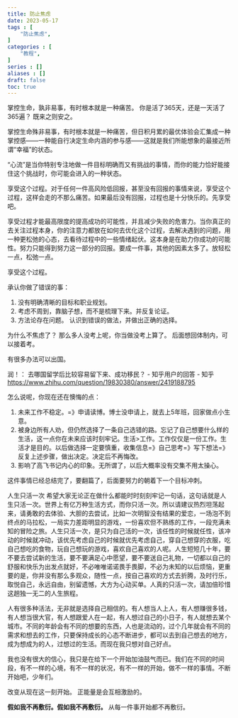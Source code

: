 ```yaml
---
title: 防止焦虑
date: 2023-05-17
tags : [
	"防止焦虑",
]
categories : [
	"教程",
]
series : []
aliases : []
draft: false
toc: true
---
```


掌控生命，孰非易事，有时根本就是一种痛苦。
你是活了365天，还是一天活了365遍？
既来之则安之。

掌控生命殊非易事，有时根本就是一种痛苦，但日积月累的最优体验会汇集成一种掌控感——一种能自行决定生命内涵的参与感——这就是我们所能想象的最接近所谓“幸福”的状态。

“心流”是当你特别专注地做一件目标明确而又有挑战的事情，而你的能力恰好能接住这个挑战时，你可能会进入的一种状态。

享受这个过程。对于任何一件高风险低回报，甚至没有回报的事情来说，享受这个过程，这样会走的不那么痛苦。如果最后没有回报，过程也是十分快乐的。先享受吧。

享受过程才能最高限度的提高成功的可能性，并且减少失败的危害力。当你真正的去关注过程本身，你的注意力都放在如何去优化这个过程，去解决遇到的问题，用一种更松弛的心态，去看待过程中的一些情绪起伏。这本身是在助力你成功的可能性。努力只能得到努力这一部分的回报。要成一件事，其他的因素太多了。放轻松一点，松弛一点。

享受这个过程。

承认你做了错误的事：
1. 没有明确清晰的目标和职业规划。
2. 考虑不周到，靠脑子想，而不是梳理下来。并反复论证。
3. 方法论存在问题。
认识到错误的做法，并做出正确的选择。

为什么不焦虑了？
那么多人没考上呢，你当做没考上算了。
后面想回体制内，可以接着考。

有很多办法可以出国。

润！：
去哪国留学后比较容易留下来、成功移民？ - 知乎用户的回答 - 知乎 https://www.zhihu.com/question/19830380/answer/2419188795


怎么说呢，你现在还在懊悔的点：
1. 未来工作不稳定。=》申请读博。博士没申请上，就去上5年班，回家做点小生意。
2. 被身边所有人劝，但仍然选择了一条自己选错的路。忘记了自己想要什么样的生活，这一点你在未来应该时刻牢记。生活>工作。工作仅仅是一份工作。生活才是目的。以后做选择一定要慎重，收集信息=》自己思考=》写下想法=》反复上述步骤，做出决定。决定后不再悔改。
3. 影响了高飞书记内心的印象。无所谓了，以后大概率没有交集不用太操心。


这件事情已经总结完了，要翻篇了，后面要努力的朝着下一个目标冲刺。


人生只活一次
希望大家无论正在做什么都能时时刻刻牢记一句话，这句话就是人生只活一次。世界上有亿万种生活方式，而你只活一次。所以请建议热烈坦荡起来，请勇敢的去体验、大胆的去尝试，比如一次明智没有结果的爱恋，一场泡不到终点的马拉松，一局实力差距明显的游戏，一份喜欢但不熟练的工作，一段充满未知的冒险之旅。人生只活一次，是只为自己活的一次，该任性的时候就任性，该冲动的时候就冲动，该优先考虑自己的时候就优先考虑自己，穿自己想穿的衣服，吃自己想吃的食物，玩自己想玩的游戏，喜欢自己喜欢的人呢。人生短短几十年，要不要去尝试新的生活，要不要满足心中愿望，要不要送自己礼物，一切都以自己的舒服和快乐为出发点就好，不必唯唯诺诺畏手畏脚，不必为未知的以后烦恼，更重要的是，你并没有那么多观众，随性一点，按自己喜欢的方式去折腾，及时行乐，取悦自己，永远自由，别留遗憾，大方为心动买单。人真的只活一次，请加倍珍惜这趟独一无二的人生旅程。

人有很多种活法，无非就是选择自己相信的。有人想当人上人，有人想赚很多钱，有人想当很大官，有人想跟爱人在一起，有人想过自己的小日子，有人就想去某个城市。不同的年龄会有不同的想要的东西，人也是流动的，过个几年就会有不同的需求和想去的工作，只要保持成长的心态不断进步，都可以去到自己想去的地方，成为想成为的人，过想过的生活。而现在我只想对自己好点。


我也没有很大的信心，我只是在给下一个开始加油鼓气而已。我们在不同的时间段，有不一样的心境，有不一样的状况，有不一样的开始，做不一样的事情。不断开始吧，少年们。


改变从现在这一刻开始。
正能量是会互相激励的。

**假如我不再敷衍。假如我不再敷衍。**
从每一件事开始都不再敷衍。